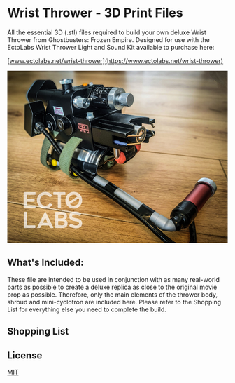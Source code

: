 # Wrist Thrower - 3D Print Files

All the essential 3D (.stl) files required to build your own deluxe Wrist Thrower from Ghostbusters: Frozen Empire. Designed for use with the EctoLabs Wrist Thrower Light and Sound Kit available to purchase here:

[www.ectolabs.net/wrist-thrower](https://www.ectolabs.net/wrist-thrower)

![Wrist Thrower](https://github.com/EctoLabs/wrist-thrower/blob/main/wrist-thrower.jpg)

## What's Included:

These file are intended to be used in conjunction with as many real-world parts as possible to create a deluxe replica as close to the original movie prop as possible. Therefore, only the main elements of the thrower body, shroud and mini-cyclotron are included here. Please refer to the Shopping List for everything else you need to complete the build. 

## Shopping List



## License

[MIT](https://choosealicense.com/licenses/mit/)
